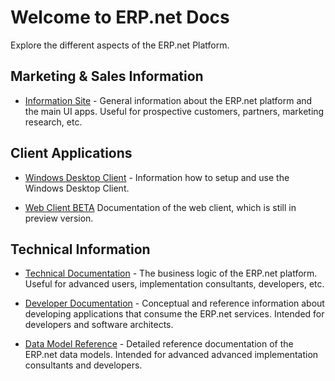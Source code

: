 # Welcome to ERP.net Docs

Explore the different aspects of the ERP.net Platform.

## Marketing & Sales Information

* [Information Site](https://docs.erp.net/info) - 
General information about the ERP.net platform and the main UI apps.
Useful for prospective customers, partners, marketing research, etc.

## Client Applications

* [Windows Desktop Client](https://docs.erp.net/winclient) - 
Information how to setup and use the Windows Desktop Client.

* [Web Client BETA](https://docs.erp.net/webclient)
Documentation of the web client, which is still in preview version.

## Technical Information

* [Technical Documentation](https://docs.erp.net/tech) - 
The business logic of the ERP.net platform.
Useful for advanced users, implementation consultants, developers, etc.

* [Developer Documentation](https://docs.erp.net/dev) - 
Conceptual and reference information about developing applications that consume the ERP.net services.
Intended for developers and software architects.

* [Data Model Reference](https://docs.erp.net/model) - 
Detailed reference documentation of the ERP.net data models.
Intended for advanced advanced implementation consultants and developers.
